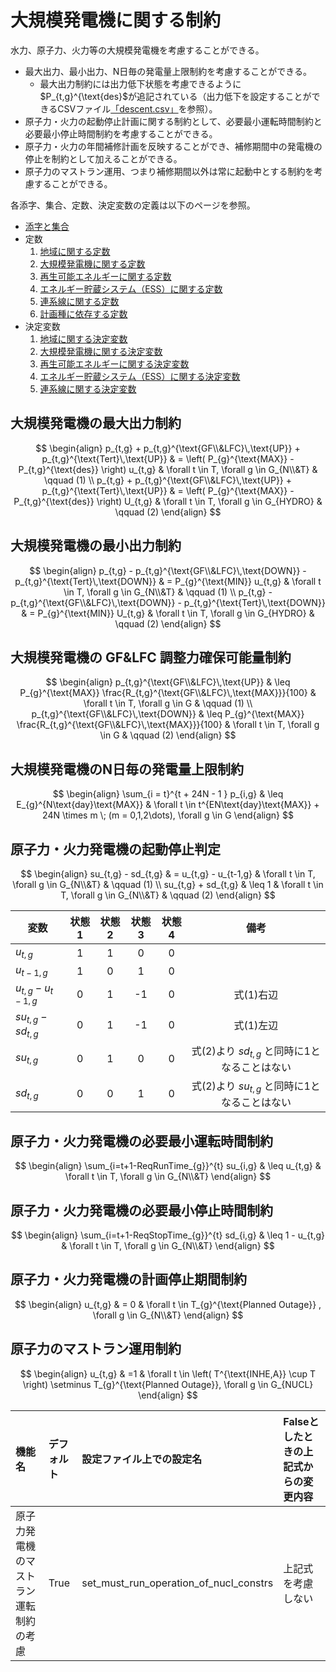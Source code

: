 # 大規模発電機に関する制約

水力、原子力、火力等の大規模発電機を考慮することができる。

- 最大出力、最小出力、N日毎の発電量上限制約を考慮することができる。
  - 最大出力制約には出力低下状態を考慮できるように $P_{t,g}^{\text{des}$が追記されている（出力低下を設定することができるCSVファイル[「descent.csv」](../../05_csvfile/02_generation.md#出力低下)を参照）。
- 原子力・火力の起動停止計画に関する制約として、必要最小運転時間制約と必要最小停止時間制約を考慮することができる。
- 原子力・火力の年間補修計画を反映することができ、補修期間中の発電機の停止を制約として加えることができる。
- 原子力のマストラン運用、つまり補修期間以外は常に起動中とする制約を考慮することができる。


各添字、集合、定数、決定変数の定義は以下のページを参照。
- [添字と集合](../03_set_and_index.md)
- 定数
  1. [地域に関する定数](../04_parameter/01_area.md)
  2. [大規模発電機に関する定数](../04_parameter/02_generator.md)
  3. [再生可能エネルギーに関する定数](../04_parameter/03_re.md)
  4. [エネルギー貯蔵システム（ESS）に関する定数](../04_parameter/04_ess.md)
  5. [連系線に関する定数](../04_parameter/05_tie.md)
  6. [計画種に依存する定数](../04_parameter/06_depend_on_scheduling_kind.md)
- 決定変数
  1. [地域に関する決定変数](../05_variable/01_area.md)
  2. [大規模発電機に関する決定変数](../05_variable/02_geneation.md)
  3. [再生可能エネルギーに関する決定変数](../05_variable/03_re.md)
  4. [エネルギー貯蔵システム（ESS）に関する決定変数](../05_variable/04_ess.md)
  5. [連系線に関する決定変数](../05_variable/05_tie.md)


## 大規模発電機の最大出力制約

$$
\begin{align}
   p_{t,g} + p_{t,g}^{\text{GF\\&LFC}\,\text{UP}} + p_{t,g}^{\text{Tert}\,\text{UP}}
    & = \left( P_{g}^{\text{MAX}} - P_{t,g}^{\text{des}} \right) u_{t,g}
    & \forall t \in T, \forall g \in G_{N\\&T}
    & \qquad (1)
\\
   p_{t,g} + p_{t,g}^{\text{GF\\&LFC}\,\text{UP}} + p_{t,g}^{\text{Tert}\,\text{UP}}
    & = \left( P_{g}^{\text{MAX}} - P_{t,g}^{\text{des}} \right) U_{t,g}
    & \forall t \in T, \forall g \in G_{HYDRO}
    & \qquad (2)
\end{align}
$$

## 大規模発電機の最小出力制約

$$
\begin{align}
   p_{t,g} - p_{t,g}^{\text{GF\\&LFC}\,\text{DOWN}} - p_{t,g}^{\text{Tert}\,\text{DOWN}}
    & = P_{g}^{\text{MIN}} u_{t,g}
    & \forall t \in T, \forall g \in G_{N\\&T}
    & \qquad (1)
\\
   p_{t,g} - p_{t,g}^{\text{GF\\&LFC}\,\text{DOWN}} - p_{t,g}^{\text{Tert}\,\text{DOWN}}
    & = P_{g}^{\text{MIN}} U_{t,g}
    & \forall t \in T, \forall g \in G_{HYDRO}
    & \qquad (2)
\end{align}
$$

## 大規模発電機の GF&LFC 調整力確保可能量制約

$$
\begin{align}
   p_{t,g}^{\text{GF\\&LFC}\,\text{UP}}
    & \leq P_{g}^{\text{MAX}} \frac{R_{t,g}^{\text{GF\\&LFC}\,\text{MAX}}}{100}
    & \forall t \in T, \forall g \in G
    & \qquad (1)
\\
   p_{t,g}^{\text{GF\\&LFC}\,\text{DOWN}}
    & \leq P_{g}^{\text{MAX}} \frac{R_{t,g}^{\text{GF\\&LFC}\,\text{MAX}}}{100}
    & \forall t \in T, \forall g \in G
    & \qquad (2)
\end{align}
$$

## 大規模発電機のN日毎の発電量上限制約

$$
\begin{align}
   \sum_{i = t}^{t + 24N - 1 } p_{i,g}
    & \leq E_{g}^{N\text{day}\text{MAX}}
    & \forall t \in t^{EN\text{day}\text{MAX}} + 24N \times m \; (m = 0,1,2\dots), \forall g \in G
\end{align}
$$

## 原子力・火力発電機の起動停止判定

$$
\begin{align}
   su_{t,g} - sd_{t,g}
    & = u_{t,g} - u_{t-1,g}
    & \forall t \in T, \forall g \in G_{N\\&T}
    & \qquad (1)
\\
   su_{t,g} + sd_{t,g}
    & \leq 1
    & \forall t \in T, \forall g \in G_{N\\&T}
    & \qquad (2)
\end{align}
$$

|変数                  |状態1|状態2|状態3|状態4|備考    |
|---------------------|:--:|:--:|:--:|:--:|:-----:|
|$u_{t,g}$            |1   |1   |0   |0   |       |
|$u_{t-1,g}$          |1   |0   |1   |0   |       |
|$u_{t,g} - u_{t-1,g}$|0   |1   |-1  |0   |式(1)右辺|
|$su_{t,g} - sd_{t,g}$|0   |1   |-1  |0   |式(1)左辺|
|$su_{t,g}$           |0   |1   |0   |0   |式(2)より $sd_{t,g}$ と同時に1となることはない|
|$sd_{t,g}$           |0   |0   |1   |0   |式(2)より $su_{t,g}$ と同時に1となることはない|

## 原子力・火力発電機の必要最小運転時間制約

$$
\begin{align}
   \sum_{i=t+1-ReqRunTime_{g}}^{t} su_{i,g}
    & \leq u_{t,g}
    & \forall t \in T, \forall g \in G_{N\\&T}
\end{align}
$$

## 原子力・火力発電機の必要最小停止時間制約

$$
\begin{align}
   \sum_{i=t+1-ReqStopTime_{g}}^{t} sd_{i,g}
    & \leq 1 - u_{t,g}
    & \forall t \in T, \forall g \in G_{N\\&T}
\end{align}
$$

## 原子力・火力発電機の計画停止期間制約

$$
\begin{align}
   u_{t,g}
    & = 0
    & \forall t \in T_{g}^{\text{Planned Outage}} , \forall g \in G_{N\\&T}
\end{align}
$$

## 原子力のマストラン運用制約

$$
\begin{align}
   u_{t,g}
    & =1
    & \forall t \in \left( T^{\text{INHE,A}} \cup T \right) \setminus T_{g}^{\text{Planned Outage}}, \forall g \in G_{NUCL}
\end{align}
$$

| 機能名                                 | デフォルト | 設定ファイル上での設定名               | Falseとしたときの上記式からの変更内容 |
| :------------------------------------- | :--------- | :------------------------------------- | :------------------------------------ |
| 原子力発電機のマストラン運転制約の考慮 | True       | set_must_run_operation_of_nucl_constrs | 上記式を考慮しない                    |
